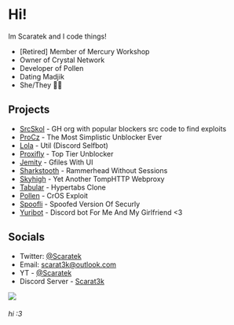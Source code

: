 # Hi!
Im Scaratek and I code things!
- [Retired] Member of Mercury Workshop
- Owner of Crystal Network
- Developer of Pollen
- Dating Madjik
- She/They 🏳️‍⚧️

## Projects
- [SrcSkol](https://github.com/src-skol) - GH org with popular blockers src code to find exploits
- [ProCz](https://github.com/scaratek/procz) - The Most Simplistic Unblocker Ever
- [Lola](https://github.com/scaratek/lola) - Util (Discord Selfbot)
- [Proxifly](https://github.com/scaratek/Proxifly) - Top Tier Unblocker
- [Jemity](https://github.com/scaratek/Jemity) - Gfiles With UI
- [Sharkstooth](https://github.com/scaratek/sharkstooth) - Rammerhead Without Sessions
- [Skyhigh](https://github.com/scaratek/skyhigh) - Yet Another TompHTTP Webproxy
- [Tabular](https://github.com/scaratek/tabular) - Hypertabs Clone
- [Pollen](https://github.com/mercuryworkshop/pollen) - CrOS Exploit
- [Spoofli](https://github.com/mercuryworkshop/spoofli) - Spoofed Version Of Securly
- [Yuribot](https://github.com/scaratek/yuribot) - Discord bot For Me And My Girlfriend <3


## Socials
- Twitter: [@Scaratek](https://www.twiter.com/scaratek)
- Email: scarat3k@outlook.com
- YT - [@Scaratek](https://www.youtuber.com/@scaratek)
- Discord Server - [Scarat3k](https://discord.gg/JawyTs5zsh)

<a href="https://www.buymeacoffee.com/scarat3k"><img src="https://img.buymeacoffee.com/button-api/?text=Buy me a coffee&emoji=☕&slug=scarat3k&button_colour=f5bce0&font_colour=000000&font_family=Cookie&outline_colour=000000&coffee_colour=FFDD00" /></a>
###### hi :3

